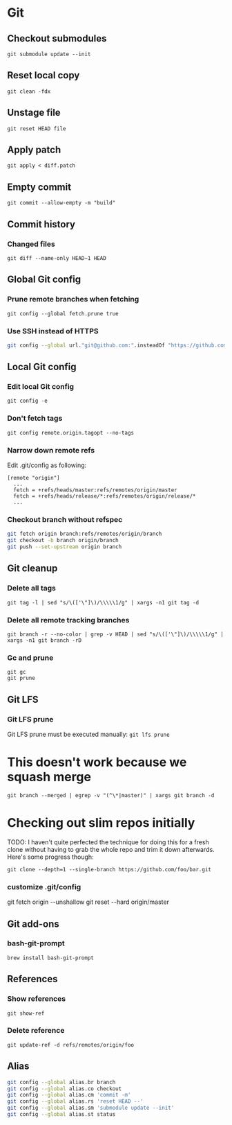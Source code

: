 # Git

## Checkout submodules

`git submodule update --init`

## Reset local copy

`git clean -fdx`

## Unstage file

`git reset HEAD file`

## Apply patch

`git apply < diff.patch`

## Empty commit

`git commit --allow-empty -m "build"`

## Commit history

### Changed files

`git diff --name-only HEAD~1 HEAD`

## Global Git config

### Prune remote branches when fetching

`git config --global fetch.prune true`

### Use SSH instead of HTTPS

```bash
git config --global url."git@github.com:".insteadOf "https://github.com"
```

## Local Git config

### Edit local Git config

`git config -e`

### Don't fetch tags

`git config remote.origin.tagopt --no-tags`

### Narrow down remote refs

Edit .git/config as following:
```
[remote "origin"]
  ...
  fetch = +refs/heads/master:refs/remotes/origin/master
  fetch = +refs/heads/release/*:refs/remotes/origin/release/*
  ...
```

### Checkout branch without refspec

```bash
git fetch origin branch:refs/remotes/origin/branch
git checkout -b branch origin/branch
git push --set-upstream origin branch
```

## Git cleanup

### Delete all tags

`git tag -l | sed "s/\(['\"]\)/\\\\\1/g" | xargs -n1 git tag -d`

### Delete all remote tracking branches

`git branch -r --no-color | grep -v HEAD | sed "s/\(['\"]\)/\\\\\1/g" | xargs -n1 git branch -rD`

### Gc and prune

```
git gc
git prune
```

## Git LFS

### Git LFS prune

Git LFS prune must be executed manually:
`git lfs prune`

# This doesn't work because we squash merge
`git branch --merged | egrep -v "(^\*|master)" | xargs git branch -d`

# Checking out slim repos initially

TODO: I haven't quite perfected the technique for doing this for a fresh clone without having to grab the whole repo and trim it down afterwards. Here's some progress though:

`git clone --depth=1 --single-branch https://github.com/foo/bar.git`

### customize .git/config
git fetch origin --unshallow
git reset --hard origin/master

## Git add-ons

### bash-git-prompt
`brew install bash-git-prompt`

## References

### Show references
`git show-ref`

### Delete reference
`git update-ref -d refs/remotes/origin/foo`

## Alias

```bash
git config --global alias.br branch
git config --global alias.co checkout
git config --global alias.cm 'commit -m'
git config --global alias.rs 'reset HEAD --'
git config --global alias.sm 'submodule update --init'
git config --global alias.st status
```
